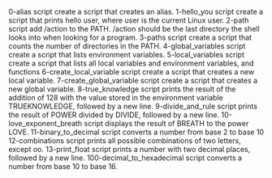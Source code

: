 0-alias script create a script that creates an alias. 1-hello_you script create a script that prints hello user, where user is the current Linux user. 2-path script add /action to the PATH. /action should be the last directory the shell looks into when looking for a program. 3-paths script create a script that counts the number of directories in the PATH. 4-global_variables script create a script that lists environment variables.
5-local_variables script create a script that lists all local variables and environment variables, and functions
6-create_local_variable script create a script that creates a new local variable.
7-create_global_variable script create a script that creates a new global variable.
8-true_knowledge script prints the result of the addition of 128 with the value stored in the environment variable TRUEKNOWLEDGE, followed by a new line.
9-divide_and_rule script prints the result of POWER divided by DIVIDE, followed by a new line.
10-love_exponent_breath script displays the result of BREATH to the power LOVE.
11-binary_to_decimal script converts a number from base 2 to base 10
12-combinations script prints all possible combinations of two letters, except oo.
13-print_float script prints a number with two decimal places, followed by a new line.
100-decimal_to_hexadecimal script converts a number from base 10 to base 16.
